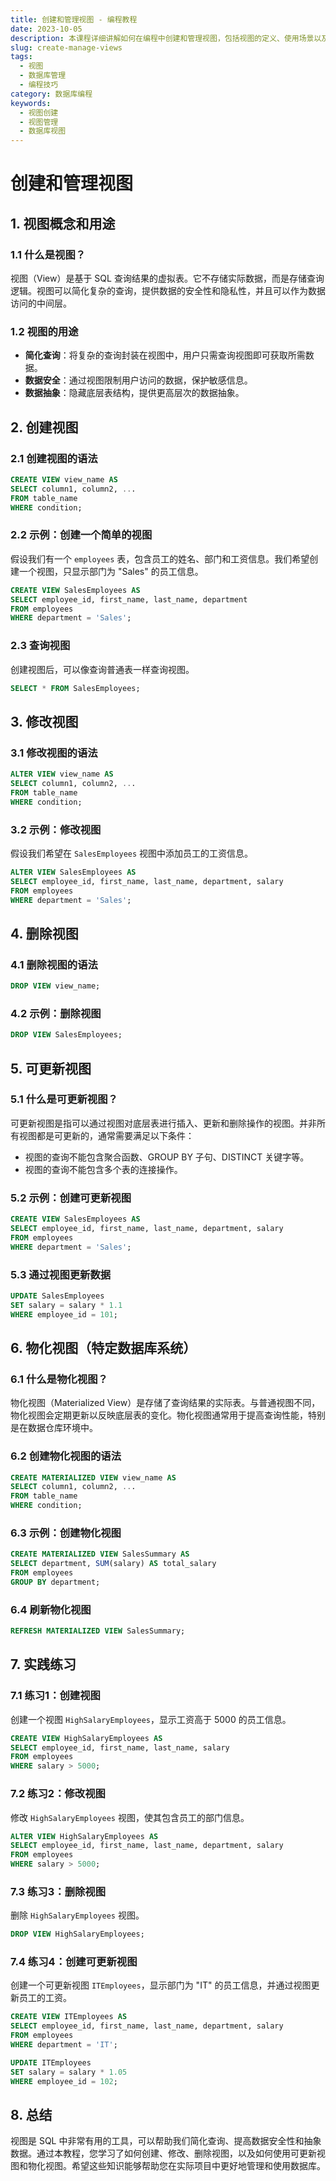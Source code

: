 ```yaml
---
title: 创建和管理视图 - 编程教程
date: 2023-10-05
description: 本课程详细讲解如何在编程中创建和管理视图，包括视图的定义、使用场景以及最佳实践。
slug: create-manage-views
tags:
  - 视图
  - 数据库管理
  - 编程技巧
category: 数据库编程
keywords:
  - 视图创建
  - 视图管理
  - 数据库视图
---
```


# 创建和管理视图

## 1. 视图概念和用途

### 1.1 什么是视图？

视图（View）是基于 SQL 查询结果的虚拟表。它不存储实际数据，而是存储查询逻辑。视图可以简化复杂的查询，提供数据的安全性和隐私性，并且可以作为数据访问的中间层。

### 1.2 视图的用途

- **简化查询**：将复杂的查询封装在视图中，用户只需查询视图即可获取所需数据。
- **数据安全**：通过视图限制用户访问的数据，保护敏感信息。
- **数据抽象**：隐藏底层表结构，提供更高层次的数据抽象。

## 2. 创建视图

### 2.1 创建视图的语法

```sql
CREATE VIEW view_name AS
SELECT column1, column2, ...
FROM table_name
WHERE condition;
```

### 2.2 示例：创建一个简单的视图

假设我们有一个 `employees` 表，包含员工的姓名、部门和工资信息。我们希望创建一个视图，只显示部门为 "Sales" 的员工信息。

```sql
CREATE VIEW SalesEmployees AS
SELECT employee_id, first_name, last_name, department
FROM employees
WHERE department = 'Sales';
```

### 2.3 查询视图

创建视图后，可以像查询普通表一样查询视图。

```sql
SELECT * FROM SalesEmployees;
```

## 3. 修改视图

### 3.1 修改视图的语法

```sql
ALTER VIEW view_name AS
SELECT column1, column2, ...
FROM table_name
WHERE condition;
```

### 3.2 示例：修改视图

假设我们希望在 `SalesEmployees` 视图中添加员工的工资信息。

```sql
ALTER VIEW SalesEmployees AS
SELECT employee_id, first_name, last_name, department, salary
FROM employees
WHERE department = 'Sales';
```

## 4. 删除视图

### 4.1 删除视图的语法

```sql
DROP VIEW view_name;
```

### 4.2 示例：删除视图

```sql
DROP VIEW SalesEmployees;
```

## 5. 可更新视图

### 5.1 什么是可更新视图？

可更新视图是指可以通过视图对底层表进行插入、更新和删除操作的视图。并非所有视图都是可更新的，通常需要满足以下条件：

- 视图的查询不能包含聚合函数、GROUP BY 子句、DISTINCT 关键字等。
- 视图的查询不能包含多个表的连接操作。

### 5.2 示例：创建可更新视图

```sql
CREATE VIEW SalesEmployees AS
SELECT employee_id, first_name, last_name, department, salary
FROM employees
WHERE department = 'Sales';
```

### 5.3 通过视图更新数据

```sql
UPDATE SalesEmployees
SET salary = salary * 1.1
WHERE employee_id = 101;
```

## 6. 物化视图（特定数据库系统）

### 6.1 什么是物化视图？

物化视图（Materialized View）是存储了查询结果的实际表。与普通视图不同，物化视图会定期更新以反映底层表的变化。物化视图通常用于提高查询性能，特别是在数据仓库环境中。

### 6.2 创建物化视图的语法

```sql
CREATE MATERIALIZED VIEW view_name AS
SELECT column1, column2, ...
FROM table_name
WHERE condition;
```

### 6.3 示例：创建物化视图

```sql
CREATE MATERIALIZED VIEW SalesSummary AS
SELECT department, SUM(salary) AS total_salary
FROM employees
GROUP BY department;
```

### 6.4 刷新物化视图

```sql
REFRESH MATERIALIZED VIEW SalesSummary;
```

## 7. 实践练习

### 7.1 练习1：创建视图

创建一个视图 `HighSalaryEmployees`，显示工资高于 5000 的员工信息。

```sql
CREATE VIEW HighSalaryEmployees AS
SELECT employee_id, first_name, last_name, salary
FROM employees
WHERE salary > 5000;
```

### 7.2 练习2：修改视图

修改 `HighSalaryEmployees` 视图，使其包含员工的部门信息。

```sql
ALTER VIEW HighSalaryEmployees AS
SELECT employee_id, first_name, last_name, department, salary
FROM employees
WHERE salary > 5000;
```

### 7.3 练习3：删除视图

删除 `HighSalaryEmployees` 视图。

```sql
DROP VIEW HighSalaryEmployees;
```

### 7.4 练习4：创建可更新视图

创建一个可更新视图 `ITEmployees`，显示部门为 "IT" 的员工信息，并通过视图更新员工的工资。

```sql
CREATE VIEW ITEmployees AS
SELECT employee_id, first_name, last_name, department, salary
FROM employees
WHERE department = 'IT';

UPDATE ITEmployees
SET salary = salary * 1.05
WHERE employee_id = 102;
```

## 8. 总结

视图是 SQL 中非常有用的工具，可以帮助我们简化查询、提高数据安全性和抽象数据。通过本教程，您学习了如何创建、修改、删除视图，以及如何使用可更新视图和物化视图。希望这些知识能够帮助您在实际项目中更好地管理和使用数据库。